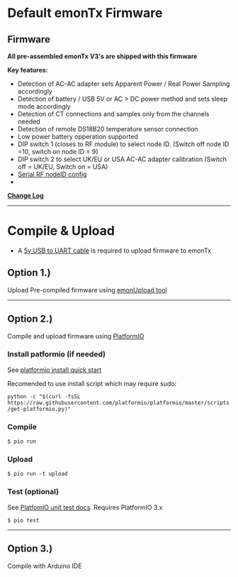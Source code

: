 # Default emonTx Firmware

## Firmware

**All pre-assembled emonTx V3's are shipped with this firmware**

**Key features:**

* Detection of AC-AC adapter sets Apparent Power / Real Power Sampling accordingly
* Detection of battery / USB 5V or AC > DC power method and sets sleep mode accordingly
* Detection of CT connections and samples only from the channels needed
* Detection of remote DS18B20 temperature sensor connection
* Low power battery opperation supported
* DIP switch 1 (closes to RF module) to select node ID. (Switch off node ID =10, switch on node ID = 9)
* DIP switch 2 to select UK/EU or USA AC-AC adapter calibration (Switch off = UK/EU, Switch on = USA)
* [Serial RF nodeID config](https://community.openenergymonitor.org/t/emontx-v3-configure-rf-settings-via-serial-released-fw-v2-6-0/2064)
*

[**Change Log**](https://github.com/openenergymonitor/emontx3/blob/master/firmware/changelog.md)

***

# Compile & Upload

- A [5v USB to UART cable](https://shop.openenergymonitor.com/programmers) is required to upload firmware to emonTx

## Option 1.)

Upload Pre-compiled firmware using [emonUpload tool](https://github.com/openenergymonitor/emonupload)

***

## Option 2.)

Compile and upload firmware using [PlatformIO](https://platformio.org)

### Install patformio (if needed)

See [platformio install quick start](http://docs.platformio.org/en/latest/installation.html#super-quick-mac-linux)

Recomended to use install script which may require sudo:

`python -c "$(curl -fsSL https://raw.githubusercontent.com/platformio/platformio/master/scripts/get-platformio.py)"`

### Compile
  
    $ pio run

### Upload

    $ pio run -t upload
    
### Test (optional)

See [PlatfomIO unit test docs](http://docs.platformio.org/en/feature-platformio-30/platforms/unit_testing.html#example). Requires PlatformIO 3.x

    $ pio test


***

## Option 3.)

Compile with Arduino IDE
